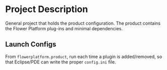# Project Description

General project that holds the product configuration. The product contains the Flower Platform plug-ins and minimal dependencies.

## Launch Configs

From ``flowerplatform.product``, run each time a plugin is added/removed, so that Eclipse/PDE can write the proper ``config.ini`` file. 